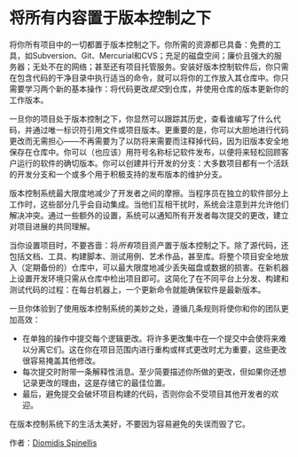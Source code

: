 # 将所有内容置于版本控制之下

将你所有项目中的一切都置于版本控制之下。你所需的资源都已具备：免费的工具，如Subversion、Git、Mercurial和CVS；充足的磁盘空间；廉价且强大的服务器；无处不在的网络；甚至还有项目托管服务。安装好版本控制软件后，你只需在包含代码的干净目录中执行适当的命令，就可以将你的工作放入其仓库中。你只需要学习两个新的基本操作：将代码更改*提交*到仓库，并使用仓库的版本更新你的工作版本。

一旦你的项目处于版本控制之下，你显然可以跟踪其历史，查看谁编写了什么代码，并通过唯一标识符引用文件或项目版本。更重要的是，你可以大胆地进行代码更改而无需担心——不再需要为了以防将来需要而注释掉代码，因为旧版本安全地保存在仓库中。你可以（也应该）用符号名称标记软件发布，以便将来轻松回顾客户运行的软件的确切版本。你可以创建并行开发的分支：大多数项目都有一个活跃的开发分支和一个或多个用于积极支持的发布版本的维护分支。

版本控制系统最大限度地减少了开发者之间的摩擦。当程序员在独立的软件部分上工作时，这些部分几乎会自动集成。当他们互相干扰时，系统会注意到并允许他们解决冲突。通过一些额外的设置，系统可以通知所有开发者每次提交的更改，建立对项目进展的共同理解。

当你设置项目时，不要吝啬：将*所有*项目资产置于版本控制之下。除了源代码，还包括文档、工具、构建脚本、测试用例、艺术作品，甚至库。将整个项目安全地放入（定期备份的）仓库中，可以最大限度地减少丢失磁盘或数据的损害。在新机器上设置开发环境只需从仓库中检出项目即可。这简化了在不同平台上分发、构建和测试代码的过程：在每台机器上，一个更新命令就能确保软件是最新版本。

一旦你体验到了使用版本控制系统的美妙之处，遵循几条规则将使你和你的团队更加高效：

- 在单独的操作中提交每个逻辑更改。将许多更改集中在一个提交中会使将来难以分离它们。这在你在项目范围内进行重构或样式更改时尤为重要，这些更改很容易掩盖其他修改。
- 每次提交时附带一条解释性消息。至少简要描述你所做的更改，但如果你还想记录更改的理由，这是存储它的最佳位置。
- 最后，避免提交会破坏项目构建的代码，否则你会不受项目其他开发者的欢迎。

在版本控制系统下的生活太美好，不要因为容易避免的失误而毁了它。

作者：[Diomidis Spinellis](http://programmer.97things.oreilly.com/wiki/index.php/Diomidis_Spinellis)